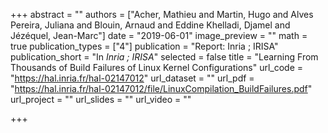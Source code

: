 +++
abstract = ""
authors = ["Acher, Mathieu and Martin, Hugo and Alves Pereira, Juliana and Blouin, Arnaud and Eddine Khelladi, Djamel and Jézéquel, Jean-Marc"]
date = "2019-06-01"
image_preview = ""
math = true
publication_types = ["4"]
publication = "Report: Inria ; IRISA"
publication_short = "In *Inria ; IRISA*"
selected = false
title = "Learning From Thousands of Build Failures of Linux Kernel Configurations"
url_code = "https://hal.inria.fr/hal-02147012"
url_dataset = ""
url_pdf = "https://hal.inria.fr/hal-02147012/file/LinuxCompilation_BuildFailures.pdf"
url_project = ""
url_slides = ""
url_video = ""

+++
